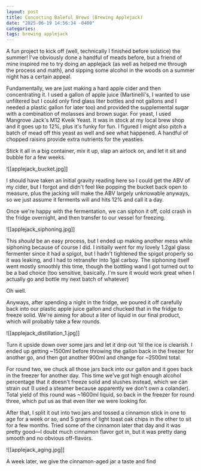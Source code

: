 ```yaml
---
layout: post
title: Concocting Baleful Brews (Brewing Applejack)
date: "2025-06-19 14:56:34 -0400"
categories: 
tags: brewing applejack
---
```


A fun project to kick off (well, technically I finished before solstice) the summer! I've obviously done a handful of meads before, but a friend of mine inspired me to try doing an applejack (as well as helped me through the process and math), and sipping some alcohol in the woods on a summer night has a certain appeal. 

Fundamentally, we are just making a hard apple cider and then concentrating it. I used a gallon of apple juice (Martinelli's, I wanted to use unfiltered but I could only find glass liter bottles and not gallons and I needed a plastic gallon for later too) and provided the supplemental sugar with a combination of molasses and brown sugar. For yeast, I used Mangrove Jack's M12 Kveik Yeast. It was in stock at my local brew shop and it goes up to 12%, plus it's funky for fun. I figured I might also pitch a batch of mead off this yeast as well and see what happened. A handful of chopped raisins provide extra nutrients for the yeasties.

Stick it all in a big container, mix it up, slap an airlock on, and let it sit and bubble for a few weeks. 

![[applejack_bucket.jpg]]

I should have taken an initial gravity reading here so I could get the ABV of my cider, but I forgot and didn't feel like popping the bucket back open to measure, plus the jacking will make the ABV largely unknowable anyways, so we just assume it ferments will and hits 12% and call it a day.

Once we're happy with the fermentation, we can siphon it off, cold crash in the fridge overnight, and then transfer to our vessel for freezing.

![[applejack_siphoning.jpg]]

This *should* be an easy process, but I ended up making another mess while siphoning because of course I did. I initially went for my lovely 1.2gal glass fermenter since it had a spigot, but I hadn't tightened the spigot properly so it was leaking, and I had to retransfer into 1gal carboy. The siphoning itself went mostly smoothly this time, though the bottling wand I got turned out to be a bad choice (too sensitive, basically. I'm sure it would work great when I actually go and bottle my next batch of whatever)

Oh well.

Anyways, after spending a night in the fridge, we poured it off carefully back into our plastic apple juice gallon and chucked that in the fridge to freeze solid. We're aiming for about a liter of liquid in our final product, which will probably take a few rounds.

![[applejack_distillation_1.jpg]]

Turn it upside down over some jars and let it drip out 'til the ice is clearish. I ended up getting ~1500ml before throwing the gallon back in the freezer for another go, and then got another 900ml and change for ~2500ml total.

For round two, we chuck all those jars back into our gallon and it goes back in the freezer for another day. This time we've got high enough alcohol percentage that it doesn't freeze solid and slushes instead, which we can strain out (I used a steamer because apparently we don't own a colander). Total yield of this round was ~1600ml liquid, so back in the freezer for round three, which put us as that even liter we were looking for.

After that, I split it out into two jars and tossed a cinnamon stick in one to age for a week or so, and 5 grams of light toast oak chips in the other to sit for a few months. Tried some of the cinnamon later that day and it was pretty good—I doubt much cinnamon flavor got in, but it was pretty dang smooth and no obvious off-flavors.

![[applejack_aging.jpg]]

A week later, we give the cinnamon-aged jar a taste and find

